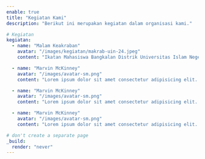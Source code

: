 ```yaml
---
enable: true
title: "Kegiatan Kami"
description: "Berikut ini merupakan kegiatan dalam organisasi kami."

# Kegiatan
kegiatan:
  - name: "Malam Keakraban"
    avatar: "/images/kegiatan/makrab-uin-24.jpeg"
    content: "Ikatan Mahasiswa Bangkalan Distrik Universitas Islam Negeri Maulana Malik Ibrahmim Malang Melakukan Kegiatan Malam Keakraban Anggota untuk mempererat dan saling mengenali lebih dalam satu sama lain"

  - name: "Marvin McKinney"
    avatar: "/images/avatar-sm.png"
    content: "Lorem ipsum dolor sit amet consectetur adipisicing elit. Qui iusto illo molestias, assumenda expedita commodi inventore non itaque molestiae voluptatum dolore, facilis sapiente, repellat veniam."

  - name: "Marvin McKinney"
    avatar: "/images/avatar-sm.png"
    content: "Lorem ipsum dolor sit amet consectetur adipisicing elit. Qui iusto illo molestias, assumenda expedita commodi inventore non itaque molestiae voluptatum dolore, facilis sapiente, repellat veniam."

  - name: "Marvin McKinney"
    avatar: "/images/avatar-sm.png"
    content: "Lorem ipsum dolor sit amet consectetur adipisicing elit. Qui iusto illo molestias, assumenda expedita commodi inventore non itaque molestiae voluptatum dolore, facilis sapiente, repellat veniam."

# don't create a separate page
_build:
  render: "never"
---
```


